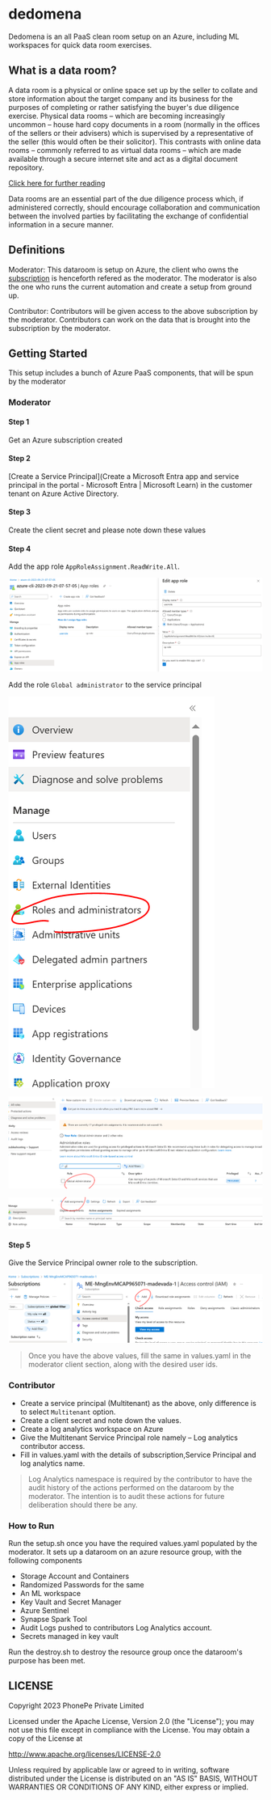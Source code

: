 # dedomena

Dedomena is an all PaaS clean room setup on an Azure, including ML workspaces for quick data room exercises.

## What is a data room?

A data room is a physical or online space set up by the seller to collate and store information about the target company and its business for the purposes of completing or rather satisfying the buyer's due diligence exercise. Physical data rooms – which are becoming increasingly uncommon – house hard copy documents in a room (normally in the offices of the sellers or their advisers) which is supervised by a representative of the seller (this would often be their solicitor). This contrasts with online data rooms – commonly referred to as virtual data rooms – which are made available through a secure internet site and act as a digital document repository. 

[Click here for further reading](https://www.lexology.com/library/detail.aspx?g=64a7f45c-14e3-450f-bd65-523d4aa3945c#:~:text=A%20data%20room%20is%20a,the%20buyer's%20due%20diligence%20exercise.)

Data rooms are an essential part of the due diligence process which, if administered correctly, should encourage collaboration and communication between the involved parties by facilitating the exchange of confidential information in a secure manner.

## Definitions

Moderator: This dataroom is setup on Azure, the client who owns the [subscription](https://azure.microsoft.com/en-in/free/search/?ef_id=_k_CjwKCAjwvrOpBhBdEiwAR58-3JhsLhAcMotjCRorPVXXxfwxJl5h824QaCEv9Oh7HjfmgsiucAzAjhoCvzcQAvD_BwE_k_&OCID=AIDcmmf1elj9v5_SEM__k_CjwKCAjwvrOpBhBdEiwAR58-3JhsLhAcMotjCRorPVXXxfwxJl5h824QaCEv9Oh7HjfmgsiucAzAjhoCvzcQAvD_BwE_k_&gclid=CjwKCAjwvrOpBhBdEiwAR58-3JhsLhAcMotjCRorPVXXxfwxJl5h824QaCEv9Oh7HjfmgsiucAzAjhoCvzcQAvD_BwE) is henceforth refered as the moderator. The moderator is also the one who runs the current automation and create a setup from ground up.

Contributor: Contributors will be given access to the above subscription by the moderator. Contributors can work on the data that is brought into the subscription by the moderator.


## Getting Started

This setup includes a bunch of Azure PaaS components, that will be spun by the moderator

### Moderator

#### Step 1

Get an Azure subscription created

#### Step 2

[Create a Service Principal](Create a Microsoft Entra app and service principal in the portal - Microsoft Entra | Microsoft Learn) in the customer tenant on Azure Active Directory. 

#### Step 3

Create the client secret and please note down these values

#### Step 4

Add the app role `AppRoleAssignment.ReadWrite.All`. 

![Creating App Assignment Role](./screenshots/createAppAssignment.png)

Add the role `Global administrator` to the service principal

![Role Selection](./screenshots/findingRoles.png)

![Global Admin](./screenshots/globalAdmin.png)

![Assign Global Admin](./screenshots/assignAdmin.png)

#### Step 5

Give the Service Principal owner role to the subscription.

![SP Owner](./screenshots/spOwner.png)

> Once you have the above values, fill the same in values.yaml 
> in the moderator client section, along with the desired user ids. 

### Contributor

- Create a service principal (Multitenant) as the above, only difference is to select `Multitenant` option.
- Create a client secret and note down the values.
- Create a log analytics workspace on Azure
- Give the Multitenant Service Principal role namely – Log analytics contributor access.
- Fill in values.yaml with the details of subscription,Service Principal and log analytics name.

> Log Analytics namespace is required by the contributor to have the audit history of the actions
> performed on the dataroom by the moderator. The intention is to audit these actions for future deliberation 
> should there be any. 

### How to Run

Run the setup.sh once you have the required values.yaml populated by the moderator. It sets up a dataroom on an azure resource group, with the following components

- Storage Account and Containers
- Randomized Passwords for the same
- An ML workspace
- Key Vault and Secret Manager
- Azure Sentinel
- Synapse Spark Tool
- Audit Logs pushed to contributors Log Analytics account.
- Secrets managed in key vault


Run the destroy.sh to destroy the resource group once the dataroom's purpose has been met.  

LICENSE
-------

Copyright 2023 PhonePe Private Limited

Licensed under the Apache License, Version 2.0 (the "License");
you may not use this file except in compliance with the License.
You may obtain a copy of the License at

http://www.apache.org/licenses/LICENSE-2.0

Unless required by applicable law or agreed to in writing, software
distributed under the License is distributed on an "AS IS" BASIS,
WITHOUT WARRANTIES OR CONDITIONS OF ANY KIND, either express or implied.
